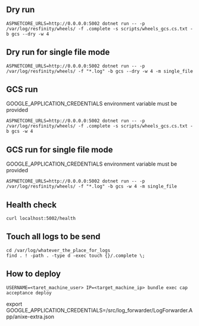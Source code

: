
## Dry run

```
ASPNETCORE_URLS=http://0.0.0.0:5002 dotnet run -- -p /var/log/resfinity/wheels/ -f .complete -s scripts/wheels_gcs.cs.txt -b gcs --dry -w 4
```

## Dry run for single file mode

```
ASPNETCORE_URLS=http://0.0.0.0:5002 dotnet run -- -p /var/log/resfinity/wheels/ -f "*.log" -b gcs --dry -w 4 -m single_file
```

## GCS run

GOOGLE_APPLICATION_CREDENTIALS environment variable must be provided

```
ASPNETCORE_URLS=http://0.0.0.0:5002 dotnet run -- -p /var/log/resfinity/wheels/ -f .complete -s scripts/wheels_gcs.cs.txt -b gcs -w 4
```


## GCS run for single file mode

GOOGLE_APPLICATION_CREDENTIALS environment variable must be provided

```
ASPNETCORE_URLS=http://0.0.0.0:5002 dotnet run -- -p /var/log/resfinity/wheels/ -f "*.log" -b gcs -w 4 -m single_file
```

## Health check

```
curl localhost:5002/health
```

## Touch all logs to be send

```
cd /var/log/whatever_the_place_for_logs
find . ! -path . -type d -exec touch {}/.complete \;
```

## How to deploy

```
USERNAME=<taret_machine_user> IP=<target_machine_ip> bundle exec cap acceptance deploy
```


export GOOGLE_APPLICATION_CREDENTIALS=/src/log_forwarder/LogForwarder.App/anixe-extra.json
